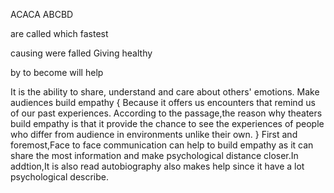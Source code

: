 ACACA ABCBD

are called
which
fastest

causing
were falled
Giving
healthy

by
to become
will help

It is the ability to share, understand and care about others' emotions.
Make audiences build empathy
{
   Because it offers us encounters that remind us of our past experiences.
   According to the passage,the reason why theaters build empathy is that it provide the chance to see the experiences of people who differ from audience in environments unlike their own.
}
First and foremost,Face to face communication can help to build empathy as it can share the most information and make psychological distance closer.In addtion,It is also read autobiography also makes help since it have a lot psychological describe.
